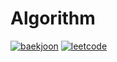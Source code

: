 # Algorithm

[![baekjoon](http://mazassumnida.wtf/api/mini/generate_badge?boj=jungym887)](https://www.acmicpc.net/user/jungym887)
[![leetcode](https://img.shields.io/badge/dynamic/json?style=flat&labelColor=gray&color=darkgray&label=LeetCode&query=solved&url=https%3A%2F%2Fleetcode-badge.vercel.app%2Fapi%2Fusers%2Fyumin-jung&logo=leetcode)](https://leetcode.com/yumin-jung/) 